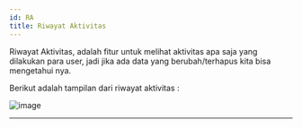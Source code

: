 ```yaml
---
id: RA
title: Riwayat Aktivitas
---
```


Riwayat Aktivitas, adalah fitur untuk melihat aktivitas apa saja yang dilakukan para user, jadi jika ada data yang berubah/terhapus kita bisa mengetahui nya.

Berikut adalah tampilan dari riwayat aktivitas :

![image](/img/RA.PNG)

---     
